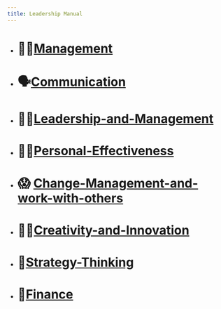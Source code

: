 ```yaml
---
title: Leadership Manual
---
```

- # 👩‍💼[Management](./content/management)  
  
- # 🗣️[Communication](./content/Communication)  
  
- # 🙋‍♀️[Leadership-and-Management](Leadership-and-Management)  
  
- # 👩‍💻[Personal-Effectiveness](Personal-Effectiveness)  
  
- # 😱 [Change-Management-and-work-with-others](Change-Management-and-work-with-others)  
  
- # 👩‍🎨[Creativity-and-Innovation](Creativity-and-Innovation) 
  
- # 🧠[Strategy-Thinking](Strategy-Thinking)  
  
- # 🤑[Finance](./content/Finance)  

